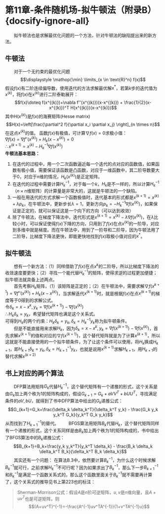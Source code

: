 ﻿# 第11章-条件随机场-拟牛顿法（附录B）{docsify-ignore-all}
&emsp;&emsp;拟牛顿法也是求解最优化问题的一个方法，针对牛顿法的缺陷提出来的新方法。  
## 牛顿法
&emsp;&emsp;对于一个无约束的最优化问题$$\displaystyle \mathop{\min} \limits_{x \in \text{R}^n} f(x)$$假设$f(x)$有二阶连续偏导数，使用迭代的方法求解最优解$x^*$，若第$k$步的迭代值为$x^{(k)}$，将$f(x)$在$x^{(k)}$进行二阶泰勒展开：$$f(x)\doteq f(x^{(k)})+\nabla f''(x^{(k)})(x-x^{(k)}) + \frac{1}{2}(x-x^{(k)})^T H(x^{(k)})(x-x^{(k)})$$其中$H(x^{(k)})$是$f(x)$的海赛矩阵(Hesse matrix)$$H(x)=\left[\frac{\partial^2 f}{\partial x_i \partial x_j} \right]_{n \times n}$$在这点$x^{(k)}$的值。 
函数$f(x)$有极值，可计算$\nabla f(x)=0$求极小值：  
$\nabla f(x) = \nabla f''(x^{(k)})+ H_k(x-x^{(k)}) = 0$  
$\therefore x^{(k+1)} = x^{(k)} - H_k^{-1} \nabla f(x^{(k)})$  
**牛顿法基本思路：**  
1. 在迭代的过程中，用一个二次函数逼近每一个迭代的点对应的函数值，如果函数有极小值，需要保证该函数是凸函数，对应于一维函数中，其二阶导数要大于0，对应于$n$维的情况，$H_k(x^{(k)})$是正定矩阵。  
2. 在迭代的过程中需要计算$H_k^{-1}$，对于每一个$k$，$H_k$是不一样的，所以计算$H_k^{-1}$（$n \times n$维矩阵）的计算量是非常大的，这就是牛顿法的一个缺陷。 
3. 一般在用迭代的方式求解一个函数极值时，迭代基本的形式都是$x^{(k+1)}=x^{(k)}+\lambda p_k$，在牛顿法中，更新步长$\lambda=1$，更新方向$p_k=- H_k^{-1} \nabla f(x^{(k)})$，如果保证是正定的，就可以保证这是一个向下的方向（可以达到收敛）  
4. 除了牛顿法，在梯度下降法中，迭代形式是$x^{(k+1)}=x^{(k)}-\lambda \nabla f(x^{(k)})$，在$\lambda$比较小时，可以保证使得$f(x)$下降的方向，只用到了$f(x)$在点$x^{(k)}$的一阶导，对应到多维中就是梯度。而在牛顿法中，用到了一阶导和二阶导，因为牛顿法用了二阶导，比梯度下降法更快，即能更快地找到$f(x)$取极小值对应的$x^*$。  

## 拟牛顿法
&emsp;&emsp;想有一个新方法：（1）同样借助了$f(x)$在点$x^k$的二阶导，所以比梯度下降法的收敛速度要更快；（2）寻找一个能代替$H_k^{-1}$的矩阵，使得求逆的过程更加便捷；拟牛顿法就具备上述两点。  
&emsp;&emsp;首先考察$H_k$矩阵，（1）该矩阵是正定的；（2）在牛顿法中，需要求解$\nabla f(x^{k+1}) = \nabla f''(x^{(k)})+ H_k(x-x^{(k)})$，当求解迭代$x^{(k+1)}$时，就是根据$f(x)$在点$x^{(k+1)}$的梯度等于0得到的求解公式。  
令$\delta_k=x-x^k,y_k=\nabla f(x^{(k+1)}) - \nabla f(x^{(k)})$  
$\therefore H_k \delta_k=y_k$，希望替代矩阵也满足这个关系式。  
可得到$H_k$的两个约束：$H_k \delta_k=y_k, \delta_k = H_k^{-1} y_k$称为拟牛顿条件。  
&emsp;&emsp;但是不能直接用来求解$H_k$，因为$\delta_k=x-x^k,y_k=\nabla f(x^{(k+1)}) - \nabla f(x^{(k)})$，首先求解$x^{(k+1)}$的值和对应的$\nabla f(x^{(k+1)})$，这个替代矩阵就是为了计算$x^{(k+1)}$，所以这就是不能直接使用的一个拟牛顿条件，为了让这个条件可以使用，将$H_k$换成$H_{k+1}$，即$H_{k+1} \delta_k=y_k, \delta_k = H_{k+1}^{-1} y_k$，也就是说用$x^{(k+1)}$求解$H_{k+1}$，用$H_{k+1}$的替代求解$x^{(k+2)}$  

## 书上对应的两个算法
&emsp;&emsp;DFP算法用矩阵$G_k$代替$H_k^{-1}$，这个替代矩阵有一个递推的形式，这个关系是由$G_k$加上两个秩为1的矩阵构成的，假设$G_{k+1}=G_k+aVV^T+bUU^T$，寻找满足条件的$aV,bU$，就得到了书中DFP算法中给出的$G_k$递推公式：$$G_{k+1}=G_k+\frac{\delta_k \delta_k^T}{\delta_k^T y_k} - \frac{G_k y_k y_k^T G_k}{y_k^T G_k y_k}$$从而找到了$H_{k+1}^{-1}$的替代。
&emsp;&emsp;BFGS算法用矩阵$B_k$代替$H_k$，这个替代矩阵同样有一个递推的形式，这个关系同样是由$B_k$加上两个秩为1的矩阵构成的，书中给出了BFGS算法中的$B_k$递推公式：$$B_{k+1}=B_k+\frac{y_k y_k^T}{y_k^T \delta_k} - \frac{B_k \delta_k \delta_k^T B_k}{\delta_k^T B_k \delta_k}$$&emsp;&emsp;其实还有一个问题： 在算法B.3中，依然要计算$B_k^{-1}$，为什么这个时候求解$B_k^{-1}$就可行，之前求解$H_k^{-1}$不可行呢？因为如果求出了$B_k^{-1}$，那么下一步$B_{k+1}^{-1}$和$B_k^{-1}$是满足一个函数关系式的，那么这个函数里面关于$B_k^{-1}$就不需要再计算了，这个关系式的推导见书上第223也的标注：
> Sherman-Morrison公式：假设$A$是$n$阶可逆矩阵，$u,v$是$n$维向量，且$A+uv^T$也是可逆矩阵，则$$(A+uv^T)^{-1}=-\frac{A^{-1}uv^TA^{-1}}{1+v^TA^{-1}u}$$
